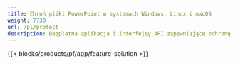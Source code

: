 ```yaml
---
title: Chroń pliki PowerPoint w systemach Windows, Linux i macOS
weight: 7730
url: /pl/protect
description: Bezpłatna aplikacja i interfejsy API zapewniające ochronę prezentacji PPT, PPTX i ODP
---
```


{{< blocks/products/pf/agp/feature-solution >}} 

